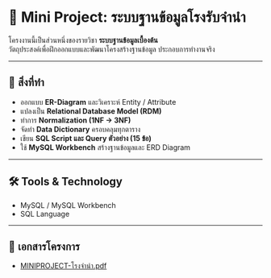 # 📌 Mini Project: ระบบฐานข้อมูลโรงรับจำนำ  

โครงงานนี้เป็นส่วนหนึ่งของรายวิชา **ระบบฐานข้อมูลเบื้องต้น**  
วัตถุประสงค์เพื่อฝึกออกแบบและพัฒนาโครงสร้างฐานข้อมูล ประกอบการทำงานจริง  

---

## 🎯 สิ่งที่ทำ
- ออกแบบ **ER-Diagram** และวิเคราะห์ Entity / Attribute
- แปลงเป็น **Relational Database Model (RDM)**
- ทำการ **Normalization (1NF → 3NF)**  
- จัดทำ **Data Dictionary** ครอบคลุมทุกตาราง
- เขียน **SQL Script และ Query ตัวอย่าง (15 ข้อ)**
- ใช้ **MySQL Workbench** สร้างฐานข้อมูลและ ERD Diagram

---

## 🛠️ Tools & Technology
- MySQL / MySQL Workbench  
- SQL Language  

---

## 📄 เอกสารโครงการ
- [MINIPROJECT-โรงจำนำ.pdf](MINIPROJECT-โรงจำนำ.pdf)  

